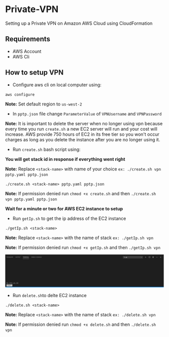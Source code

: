 # Private-VPN

Setting up a Private VPN on Amazon AWS Cloud using CloudFormation

## Requirements

- AWS Account
- AWS Cli

## How to setup VPN

- Configure aws cli on local computer using:

```
aws configure
```

**Note:** Set default region to `us-west-2`

- In `pptp.json` file change `ParameterValue` of `VPNUsername` and `VPNPassword`

**Note:** It is important to delete the server when no longer using vpn because every time you run `create.sh` a new EC2 server will run and your cost will increase. AWS provide 750 hours of EC2 in its free tier so you won't occur charges as long as you delete the instance after you are no longer using it.

- Run `create.sh` bash script using:

**You will get stack id in response if everything went right**

**Note:** Replace `<stack-name>` with name of your choice `ex: ./create.sh vpn pptp.yaml pptp.json`

```
./create.sh <stack-name> pptp.yaml pptp.json
```

**Note:** If permission denied run `chmod +x create.sh` and then `./create.sh vpn pptp.yaml pptp.json`

**Wait for a minute or two for AWS EC2 instance to setup**

- Run `getIp.sh` to get the ip address of the EC2 instance

```
./getIp.sh <stack-name>
```

**Note:** Replace `<stack-name>` with the name of stack `ex: ./getIp.sh vpn`

**Note:** If permission denied run `chmod +x getIp.sh` and then `./getIp.sh vpn`

![result](./images/ip.png)

- Run `delete.sh`to delte EC2 instance

```
./delete.sh <stack-name>
```

**Note:** Replace `<stack-name>` with the name of stack `ex: ./delete.sh vpn`

**Note:** If permission denied run `chmod +x delete.sh` and then `./delete.sh vpn`
